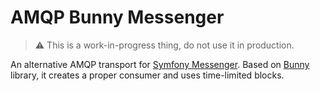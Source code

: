 AMQP Bunny Messenger
====================

> :warning: This is a work-in-progress thing, do not use it in production.

An alternative AMQP transport for [Symfony Messenger](https://symfony.com/doc/current/messenger.html).
Based on [Bunny](https://github.com/jakubkulhan/bunny) library, it creates a proper consumer and uses time-limited
blocks.

